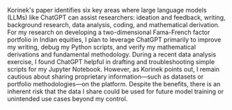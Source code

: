 Korinek's paper identifies six key areas where large language models (LLMs) like ChatGPT can assist researchers: ideation and feedback, writing, background research, data analysis, coding, and mathematical derivation. For my research on developing a two-dimensional Fama-French factor portfolio in Indian equities, I plan to leverage ChatGPT primarily to improve my writing, debug my Python scripts, and verify my mathematical derivations and fundamental methodology. During a recent data analysis exercise, I found ChatGPT helpful in drafting and troubleshooting simple scripts for my Jupyter Notebook. However, as Korinek points out, I remain cautious about sharing proprietary information—such as datasets or portfolio methodologies—on the platform. Despite the benefits, there is an inherent risk that the data I share could be used for future model training or unintended use cases beyond my control.
